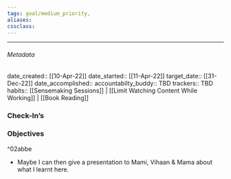 ```yaml
---
tags: goal/medium_priority, 
aliases:
cssclass: 
---
```

---

###### Metadata 
date_created:: [[10-Apr-22]]
date_started:: [[11-Apr-22]]
target_date:: [[31-Dec-22]]
date_accomplished::
accountabilty_buddy:: TBD
trackers:: TBD
habits:: [[Sensemaking Sessions]] | [[Limit Watching Content While Working]] | [[Book Reading]]

### Check-In’s
### Objectives

^02abbe

- Maybe I can then give a presentation to Mami, Vihaan & Mama about what I learnt here.






